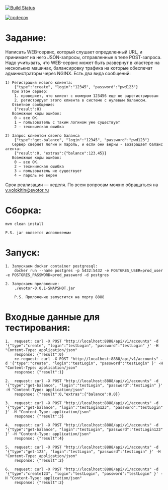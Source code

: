 [![Build Status](https://travis-ci.com/drunkmowgli/InterviewEvotor.svg?branch=master)](https://travis-ci.com/drunkmowgli/InterviewEvotor)

[![codecov](https://codecov.io/gh/drunkmowgli/InterviewEvotor/branch/master/graph/badge.svg)](https://codecov.io/gh/drunkmowgli/InterviewEvotor)

# Задание:

Написать WEB-сервис, который слушает определенный URL,
и принимает на него JSON-запросы, отправленные в теле POST-запроса.
Надо учитывать, что WEB-сервис может быть развернут в кластере на нескольких машинах,
балансировку трафика на которые обеспечат администраторы через NGINX.
Есть два вида сообщений:

    1) Регистрация нового клиента:
        {"type":"create", "login":"12345", "password":"pwd123"}
       При этом сервер:
        1. проверяет, что клиент с номером 123456 еще не зарегистрирован
        2. регистрирует этого клиента в системе с нулевым балансом.
       Ответное сообщение:
        {"result":0}
       Возможные коды ошибок:
        0 — все ОК.
        1 — пользователь с таким логином уже существует
        2 — техническая ошибка
        
    2) Запрос клиентом своего баланса
        {"type":"get-balance", "login":"12345", "password":"pwd123"}
       Сервер сверяет логин и пароль, и если они верны - возвращает баланс агента:
        {"result":0, "extras":{"balance":123.45}}
       Возможные коды ошибок:
        0 — все ОК.
        2 — техническая ошибка
        3 — пользователь не существует
        4 — пароль не верен
        
Срок реализации — неделя.
По всем вопросам можно обращаться на y.volokitin@evotor.ru


# Сборка:

    mvn clean install
    
    P.S. jar является исполняемым

# Запуск:

    1. Запускаем docker container postgresql:
        docker run --name postgres -p 5432:5432 -e POSTGRES_USER=prod_user -e POSTGRES_PASSWORD=prod_password -d postgres
        
    2. Запускаем приложение: 
        ./evotor-0.0.1-SNAPSHOT.jar
        
        P.S. Приложение запустится на порту 8888
        
# Входные данные для тестирования:

    1.  request: curl -X POST "http://localhost:8888/api/v1/accounts" -d '{"type":"create", "login":"testLogin", "password":"testLogin" }' -H "Content-Type: application/json"
        response: {"result":0}
        re-request: curl -X POST "http://localhost:8888/api/v1/accounts" -d '{"type":"create", "login":"testLogin", "password":"testLogin" }' -H "Content-Type: application/json"
        response: {"result":1}
    
    2.  request: curl -X POST "http://localhost:8888/api/v1/accounts" -d '{"type":"get-balance", "login":"testLogin", "password":"testLogin" }' -H "Content-Type: application/json"
        response: {"result":0,"extras":{"balance":0.0}}
        
    3.  request: curl -X POST "http://localhost:8888/api/v1/accounts" -d '{"type":"get-balance", "login":"testLogin123", "password":"testLogin" }' -H "Content-Type: application/json"
        response: {"result":3}
        
    4.  request: curl -X POST "http://localhost:8888/api/v1/accounts" -d '{"type":"get-balance", "login":"testLogin", "password":"testLogin123" }' -H "Content-Type: application/json"
        response: {"result":4}
        
    5.  request: curl -X POST "http://localhost:8888/api/v1/accounts" -d '{"type":"get-123", "login":"testLogin", "password":"testLogin" }' -H "Content-Type: application/json"
        response: {"result":2}
        
    6.  request: curl -X POST "http://localhost:8888/api/v1/accounts" -d '{"type":"create123", "login":"testLogin", "password":"testLogin" }' -H "Content-Type: application/json"
        response: {"result":2}
    
